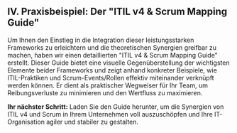 
## IV. Praxisbeispiel: Der "ITIL v4 & Scrum Mapping Guide"

Um Ihnen den Einstieg in die Integration dieser leistungsstarken Frameworks zu erleichtern und die theoretischen Synergien greifbar zu machen, haben wir einen detaillierten "ITIL v4 & Scrum Mapping Guide" erstellt. Dieser Guide bietet eine visuelle Gegenüberstellung der wichtigsten Elemente beider Frameworks und zeigt anhand konkreter Beispiele, wie ITIL-Praktiken und Scrum-Events/Rollen effektiv miteinander verknüpft werden können. Er dient als praktischer Wegweiser für Ihr Team, um Reibungsverluste zu minimieren und den Wertfluss zu maximieren. 

**Ihr nächster Schritt:** Laden Sie den Guide herunter, um die Synergien von ITIL v4 und Scrum in Ihrem Unternehmen voll auszuschöpfen und Ihre IT-Organisation agiler und stabiler zu gestalten.
